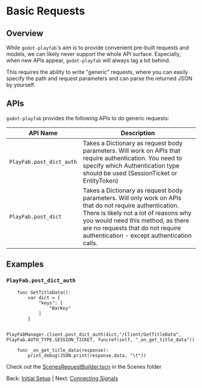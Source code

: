 # Basic Requests

## Overview
While `godot-playfab`'s aim is to provide convenient pre-built requests and models, we can likely never support the whole API surface.
Especially, when new APIs appear, `godot-playfab` will always lag a bit behind.

This requires the ability to write "generic" requests, where you can easily specify the path and request parameters and can parse the returned JSON by yourself.

## APIs
`godot-playfab` provides the following APIs to do generic requests:

| API Name                  | Description    |
|---------------------------|----------------|
| `PlayFab.post_dict_auth` | Takes a Dictionary as request body parameters. Will work on APIs that require authentication. You need to specify which Authentication type should be used (SessionTicket or EntityToken) |
| `PlayFab.post_dict`      | Takes a Dictionary as request body parameters. Will only work on APIs that do not require authentication. There is likely not a lot of reasons why you would need this method, as there are no requests that do not require authentication - except authentication calls. |

## Examples
### `PlayFab.post_dict_auth`

```gdscript
    func GetTitleData():
        var dict = {
        	"keys": [
        		"BarKey"
        	]
        }

        PlayFabManager.client.post_dict_auth(dict,"/Client/GetTitleData", PlayFab.AUTH_TYPE.SESSION_TICKET, funcref(self, "_on_get_title_data"))

    func _on_get_title_data(response):
	    print_debug(JSON.print(response.data, "\t"))

```

Check out the [ScenesRequestBuilder.tscn](/Scenes/ScenesRequestBuilder.tscn) in the Scenes folder



Back: [Initial Setup](usage.md) | Next: [Connecting Signals](connecting-signals.md)
